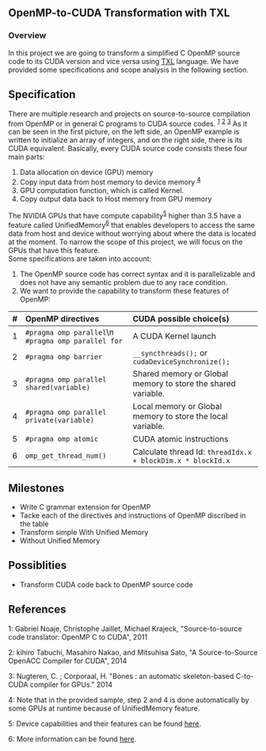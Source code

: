 ## OpenMP-to-CUDA Transformation with TXL
### Overview

In this project we are going to transform a simplified C OpenMP source code to its CUDA version and vice versa using [TXL]( https://www.txl.ca/) language. We have provided some specifications and scope analysis in the following section.

## Specification

There are multiple research and projects on source-to-source compilation from OpenMP or in general C programs to CUDA source codes. <sup>[1](#myfootnote1)</sup> <sup>[2](#myfootnote2)</sup> <sup>[3](#myfootnote3)</sup> As it can be seen in the first picture, on the left side, an OpenMP example is written to initialize an array of integers, and on the right side, there is its CUDA equivalent. Basically, every CUDA source code consists these four main parts:
1. Data allocation on device (GPU) memory
2. Copy input data from host memory to device memory <sup>[4](#myfootnote4)</sup>
3. GPU computation function, which is called Kernel.
4. Copy output data back to Host memory from GPU memory

The NVIDIA GPUs that have compute capability<sup>[5](#myfootnote5)</sup> higher than 3.5 have a feature called UnifiedMemory<sup>[6](#myfootnote6)</sup> that enables developers to access the same data from host and device without worrying about where the data is located at the moment. To narrow the scope of this project, we will focus on the GPUs that have this feature.  
Some specifications are taken into account:
1. The OpenMP source code has correct syntax and it is parallelizable and does not have any semantic problem due to any race condition.
2. We want to provide the capability to transform these features of OpenMP:

|#|OpenMP directives|CUDA possible choice(s)|
|:-|:---|:---|
|1|`#pragma omp parallel`\n `#pragma omp parallel for`|A CUDA Kernel launch|
|2|`#pragma omp barrier`|`__syncthreads();` or `cudaDeviceSynchronize();`|
|3|`#pragma omp parallel shared(variable)`|Shared memory or Global memory to store the shared variable.|
|4|`#pragma omp parallel private(variable)`|Local memory or Global memory to store the local variable.|
|5|`#pragma omp atomic`|CUDA atomic instructions|
|6|`omp_get_thread_num()`|Calculate thread Id: `threadIdx.x + blockDim.x * blockId.x`|

## Milestones
- Write C grammar extension for OpenMP
- Tacke each of the directives and instructions of OpenMP discribed in the table
- Transform simple With Unified Memory
- Without Unified Memory

## Possiblities
- Transform CUDA code back to OpenMP source code


## References

<a name="myfootnote1">1</a>: Gabriel Noaje, Christophe Jaillet, Michael Krajeck, "Source-to-source code translator: OpenMP C to CUDA", 2011

<a name="myfootnote2">2</a>: kihiro Tabuchi, Masahiro Nakao, and Mitsuhisa Sato, "A Source-to-Source OpenACC Compiler for CUDA", 2014

<a name="myfootnote3">3</a>: Nugteren, C. ; Corporaal, H. "Bones : an automatic skeleton-based C-to-CUDA compiler for GPUs." 2014

<a name="myfootnote4">4</a>: Note that in the provided sample, step 2 and 4 is done automatically by some GPUs at runtime because of UnifiedMemory feature. 

<a name="myfootnote5">5</a>: Device capabilities and their features can be found [here](https://en.wikipedia.org/wiki/CUDA).

<a name="myfootnote6">6</a>: More information can be found [here](https://devblogs.nvidia.com/unified-memory-in-cuda-6/).

